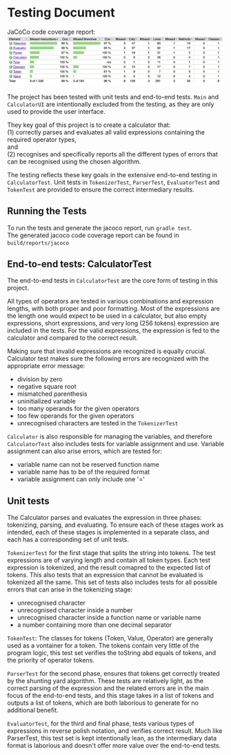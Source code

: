 # Testing Document

JaCoCo code coverage report:
![JaCoCo report](jacoco_report.png)
 
The project has been tested with unit tests and end-to-end tests. 
`Main` and `CalculatorUI` are intentionally excluded from the testing, 
as they are only used to provide the user interface.  

They key goal of this project is to create a calculator that:  
(1) correctly parses and evaluates all valid expressions containing the required operator types,  
and  
(2) recognises and specifically reports all the different types of 
errors that can be recognised using the chosen algorithm.  

The testing reflects these key goals in the extensive end-to-end testing in `CalculatorTest`.
Unit tests in `TokenizerTest`, `ParserTest`, `EvaluatorTest` and `TokenTest`
are provided to ensure the correct intermediary results.  


## Running the Tests
To run the tests and generate the jacoco report, run `gradle test`.  
The generated jacoco code coverage report can be found in `build/reports/jacoco`  


## End-to-end tests: CalculatorTest
The end-to-end tests in `CalculatorTest` are the core form of testing in this project. 

All types of operators are tested in various combinations and expression lengths, with both proper 
and poor formatting. Most of the expressions are the length one would expect 
to be used in a calculator, but also empty expressions, short expressions, and very long (256 tokens) expression
are included in the tests. For the valid expressions, the expression is fed to the calculator and 
compared to the correct result.

Making sure that invalid expressions are recognized is equally crucial. Calculator test makes 
sure the following errors are recognized with the appropriate error message:
- division by zero
- negative square root
- mismatched parenthesis
- uninitialized variable
- too many operands for the given operators
- too few operands for the given operators
- unrecognised characters are tested in the `TokenizerTest`

`Calculator` is also responsible for managing the variables, and therefore `CalculatorTest` 
also includes tests for variable assignment and use. Variable assignment can also arise 
errors, which are tested for:
- variable name can not be reserved function name
- variable name has to be of the required format
- variable assignment can only include one '='


## Unit tests
The Calculator parses and evaluates the expression in three phases: 
tokenizing, parsing, and evaluating. To ensure each of these stages 
work as intended, each of these stages is implemented in a separate 
class, and each has a corresponding set of unit tests.  

`TokenizerTest` for the first stage that splits the string into tokens. 
The test expressions are of varying length and contain all token types. 
Each test expression is tokenized, and the result comapred to the expected list 
of tokens. This also tests that an expression that cannot be evaluated 
is tokenized all the same. This set of tests also includes tests for 
all possible errors that can arise in the tokenizing stage: 
- unrecognised character
- unrecognised character inside a number
- unrecognised character inside a function name or variable name
- a number containing more than one decimal separator

`TokenTest`: The classes for tokens (Token, Value, Operator) are generally 
used as a vontainer for a token. The tokens contain very little of the program logic, 
this test set verifies the toString abd equals of tokens, and the priority of operator tokens.  

`ParserTest` for the second phase, ensures that tokens get correctly treated 
by the shunting yard algorithm. These tests are relatively light, as the 
correct parsing of the expression and the related errors are in the 
main focus of the end-to-end tests, and this stage takes in a list of tokens 
and outputs a list of tokens, which are both laborious to generate for no additional benefit.

`EvaluatorTest`, for the third and final phase, tests various types of expressions in reverse polish notation, 
and verifies correct result. Much like ParserTest, this test set is kept intentionally 
lean, as the intermediary data format is laborious and doesn't offer 
more value over the end-to-end tests.


